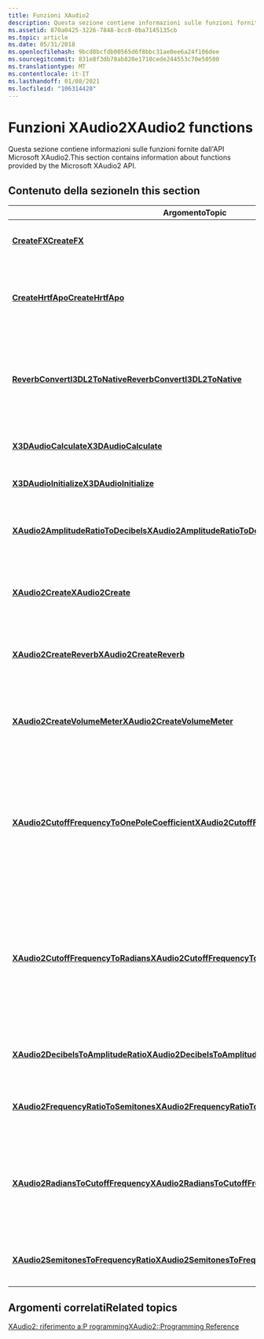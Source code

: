 ```yaml
---
title: Funzioni XAudio2
description: Questa sezione contiene informazioni sulle funzioni fornite dall'API Microsoft XAudio2.
ms.assetid: 870a0425-3226-7848-bcc0-0ba7145135cb
ms.topic: article
ms.date: 05/31/2018
ms.openlocfilehash: 9bcd8bcfdb00565d6f8bbc31ae0ee6a24f106dee
ms.sourcegitcommit: 831e8f3db78ab820e1710cede244553c70e50500
ms.translationtype: MT
ms.contentlocale: it-IT
ms.lasthandoff: 01/08/2021
ms.locfileid: "106314420"
---
```

# <a name="xaudio2-functions"></a><span data-ttu-id="1828e-103">Funzioni XAudio2</span><span class="sxs-lookup"><span data-stu-id="1828e-103">XAudio2 functions</span></span>

<span data-ttu-id="1828e-104">Questa sezione contiene informazioni sulle funzioni fornite dall'API Microsoft XAudio2.</span><span class="sxs-lookup"><span data-stu-id="1828e-104">This section contains information about functions provided by the Microsoft XAudio2 API.</span></span>

## <a name="in-this-section"></a><span data-ttu-id="1828e-105">Contenuto della sezione</span><span class="sxs-lookup"><span data-stu-id="1828e-105">In this section</span></span>



| <span data-ttu-id="1828e-106">Argomento</span><span class="sxs-lookup"><span data-stu-id="1828e-106">Topic</span></span>                                                                                                       | <span data-ttu-id="1828e-107">Descrizione</span><span class="sxs-lookup"><span data-stu-id="1828e-107">Description</span></span>                                                                                                                                                                                                                                   |
|-------------------------------------------------------------------------------------------------------------|-----------------------------------------------------------------------------------------------------------------------------------------------------------------------------------------------------------------------------------------------|
| [<span data-ttu-id="1828e-108">**CreateFX**</span><span class="sxs-lookup"><span data-stu-id="1828e-108">**CreateFX**</span></span>](/windows/desktop/api/XAPOFX/nf-xapofx-createfx)<br/>                                                                     | <span data-ttu-id="1828e-109">Crea un'istanza dell'effetto [XAPOFX](xapofx-overview.md) richiesto.</span><span class="sxs-lookup"><span data-stu-id="1828e-109">Creates an instance of the requested [XAPOFX](xapofx-overview.md) effect.</span></span><br/>                                                                                                                                                         |
| [<span data-ttu-id="1828e-110">**CreateHrtfApo**</span><span class="sxs-lookup"><span data-stu-id="1828e-110">**CreateHrtfApo**</span></span>](/windows/desktop/api/HrtfApoApi/nf-hrtfapoapi-createhrtfapo)<br/>                                                           | <span data-ttu-id="1828e-111">Crea un'istanza dell'interfaccia [**IXAPO**](/windows/desktop/api/XAPO/nn-xapo-ixapo) per l'elaborazione HRTF (Head-Related Transfer Function).</span><span class="sxs-lookup"><span data-stu-id="1828e-111">Creates an instance of the [**IXAPO**](/windows/desktop/api/XAPO/nn-xapo-ixapo) interface for head-related transfer function (HRTF) processing.</span></span><br/>                                                                                                                  |
| [<span data-ttu-id="1828e-112">**ReverbConvertI3DL2ToNative**</span><span class="sxs-lookup"><span data-stu-id="1828e-112">**ReverbConvertI3DL2ToNative**</span></span>](/windows/desktop/api/xaudio2fx/nf-xaudio2fx-reverbconverti3dl2tonative)<br/>                                 | <span data-ttu-id="1828e-113">Funzione inline che converte i parametri I3DL2 (Interactive 3D audio rendering Guidelines Level 2,0) in parametri XAudio2 nativi.</span><span class="sxs-lookup"><span data-stu-id="1828e-113">Inline function that converts I3DL2 (Interactive 3D Audio Rendering Guidelines Level 2.0) parameters to native XAudio2 parameters.</span></span><br/>                                                                                                 |
| [<span data-ttu-id="1828e-114">**X3DAudioCalculate**</span><span class="sxs-lookup"><span data-stu-id="1828e-114">**X3DAudioCalculate**</span></span>](/windows/desktop/api/x3daudio/nf-x3daudio-x3daudiocalculate)<br/>                                                   | <span data-ttu-id="1828e-115">Calcola le impostazioni DSP rispetto ai parametri 3D.</span><span class="sxs-lookup"><span data-stu-id="1828e-115">Calculates DSP settings with respect to 3D parameters.</span></span><br/>                                                                                                                                                                             |
| [<span data-ttu-id="1828e-116">**X3DAudioInitialize**</span><span class="sxs-lookup"><span data-stu-id="1828e-116">**X3DAudioInitialize**</span></span>](/windows/desktop/api/x3daudio/nf-x3daudio-x3daudioinitialize)<br/>                                                 | <span data-ttu-id="1828e-117">Imposta tutte le costanti audio 3D globali.</span><span class="sxs-lookup"><span data-stu-id="1828e-117">Sets all global 3D audio constants.</span></span><br/>                                                                                                                                                                                                |
| [<span data-ttu-id="1828e-118">**XAudio2AmplitudeRatioToDecibels**</span><span class="sxs-lookup"><span data-stu-id="1828e-118">**XAudio2AmplitudeRatioToDecibels**</span></span>](/windows/desktop/api/xaudio2/nf-xaudio2-xaudio2amplituderatiotodecibels)<br/>                       | <span data-ttu-id="1828e-119">Funzione inline che converte un valore del rapporto di ampiezza in un valore di decibel.</span><span class="sxs-lookup"><span data-stu-id="1828e-119">Inline function that converts an amplitude ratio value to a decibel value.</span></span><br/>                                                                                                                                                         |
| [<span data-ttu-id="1828e-120">**XAudio2Create**</span><span class="sxs-lookup"><span data-stu-id="1828e-120">**XAudio2Create**</span></span>](/windows/desktop/api/xaudio2/nf-xaudio2-xaudio2create)<br/>                                                           | <span data-ttu-id="1828e-121">Crea un nuovo oggetto **XAudio2** e restituisce un puntatore alla relativa interfaccia [**IXAudio2**](/windows/desktop/api/xaudio2/nn-xaudio2-ixaudio2) .</span><span class="sxs-lookup"><span data-stu-id="1828e-121">Creates a new **XAudio2** object and returns a pointer to its [**IXAudio2**](/windows/desktop/api/xaudio2/nn-xaudio2-ixaudio2) interface.</span></span><br/>                                                                                                                              |
| [<span data-ttu-id="1828e-122">**XAudio2CreateReverb**</span><span class="sxs-lookup"><span data-stu-id="1828e-122">**XAudio2CreateReverb**</span></span>](/windows/desktop/api/xaudio2fx/nf-xaudio2fx-xaudio2createreverb)<br/>                                               | <span data-ttu-id="1828e-123">Crea un nuovo oggetto di elaborazione audio di riverbero (APO) e restituisce un puntatore a tale oggetto.</span><span class="sxs-lookup"><span data-stu-id="1828e-123">Creates a new reverb audio processing object (APO), and returns a pointer to it.</span></span><br/>                                                                                                                                                   |
| [<span data-ttu-id="1828e-124">**XAudio2CreateVolumeMeter**</span><span class="sxs-lookup"><span data-stu-id="1828e-124">**XAudio2CreateVolumeMeter**</span></span>](/windows/desktop/api/xaudio2fx/nf-xaudio2fx-xaudio2createvolumemeter)<br/>                                     | <span data-ttu-id="1828e-125">Crea un nuovo oggetto di elaborazione audio del contatore del volume (APO) e ne restituisce un puntatore.</span><span class="sxs-lookup"><span data-stu-id="1828e-125">Creates a new volume meter audio processing object (APO) and returns a pointer to it.</span></span><br/>                                                                                                                                              |
| [<span data-ttu-id="1828e-126">**XAudio2CutoffFrequencyToOnePoleCoefficient**</span><span class="sxs-lookup"><span data-stu-id="1828e-126">**XAudio2CutoffFrequencyToOnePoleCoefficient**</span></span>](/windows/desktop/api/xaudio2/nf-xaudio2-xaudio2cutofffrequencytoonepolecoefficient)<br/> | <span data-ttu-id="1828e-127">Funzione inline che esegue la conversione dalle frequenze di taglio del filtro espresse in Hertz ai coefficienti di filtro utilizzati con il membro **Frequency** della struttura dei [**\_ \_ parametri del filtro XAUDIO2**](/windows/desktop/api/xaudio2/ns-xaudio2-xaudio2_filter_parameters) .</span><span class="sxs-lookup"><span data-stu-id="1828e-127">Inline function that converts from filter cutoff frequencies expressed in hertz to the filter coefficients used with the **Frequency** member of the [**XAUDIO2\_FILTER\_PARAMETERS**](/windows/desktop/api/xaudio2/ns-xaudio2-xaudio2_filter_parameters) structure.</span></span><br/>   |
| [<span data-ttu-id="1828e-128">**XAudio2CutoffFrequencyToRadians**</span><span class="sxs-lookup"><span data-stu-id="1828e-128">**XAudio2CutoffFrequencyToRadians**</span></span>](/windows/desktop/api/xaudio2/nf-xaudio2-xaudio2cutofffrequencytoradians)<br/>                       | <span data-ttu-id="1828e-129">Funzione inline che esegue la conversione dalle frequenze di taglio del filtro espresse in Hertz ai valori di frequenza radianti utilizzati nel membro **Frequency** della struttura dei [**\_ \_ parametri del filtro XAUDIO2**](/windows/desktop/api/xaudio2/ns-xaudio2-xaudio2_filter_parameters) .</span><span class="sxs-lookup"><span data-stu-id="1828e-129">Inline function that converts from filter cutoff frequencies expressed in hertz to the radian frequency values used in the **Frequency** member of the [**XAUDIO2\_FILTER\_PARAMETERS**](/windows/desktop/api/xaudio2/ns-xaudio2-xaudio2_filter_parameters) structure.</span></span><br/> |
| [<span data-ttu-id="1828e-130">**XAudio2DecibelsToAmplitudeRatio**</span><span class="sxs-lookup"><span data-stu-id="1828e-130">**XAudio2DecibelsToAmplitudeRatio**</span></span>](/windows/desktop/api/xaudio2/nf-xaudio2-xaudio2decibelstoamplituderatio)<br/>                       | <span data-ttu-id="1828e-131">Funzione inline che converte un valore di decibel in un valore di proporzioni di ampiezza.</span><span class="sxs-lookup"><span data-stu-id="1828e-131">Inline function that converts a decibel value to an amplitude ratio value.</span></span><br/>                                                                                                                                                         |
| [<span data-ttu-id="1828e-132">**XAudio2FrequencyRatioToSemitones**</span><span class="sxs-lookup"><span data-stu-id="1828e-132">**XAudio2FrequencyRatioToSemitones**</span></span>](/windows/desktop/api/xaudio2/nf-xaudio2-xaudio2frequencyratiotosemitones)<br/>                     | <span data-ttu-id="1828e-133">Funzione inline che converte un valore frequency ratio in un valore semitono.</span><span class="sxs-lookup"><span data-stu-id="1828e-133">Inline function that converts a frequency ratio value to a semitone value.</span></span><br/>                                                                                                                                                         |
| [<span data-ttu-id="1828e-134">**XAudio2RadiansToCutoffFrequency**</span><span class="sxs-lookup"><span data-stu-id="1828e-134">**XAudio2RadiansToCutoffFrequency**</span></span>](/windows/desktop/api/xaudio2/nf-xaudio2-xaudio2radianstocutofffrequency)<br/>                       | <span data-ttu-id="1828e-135">Funzione inline che esegue la conversione dalle frequenze radianti usate [**nei \_ \_ parametri di filtro XAUDIO2**](/windows/desktop/api/xaudio2/ns-xaudio2-xaudio2_filter_parameters) a frequenze assolute in Hertz.</span><span class="sxs-lookup"><span data-stu-id="1828e-135">Inline function that converts from the radian frequencies used in [**XAUDIO2\_FILTER\_PARAMETERS**](/windows/desktop/api/xaudio2/ns-xaudio2-xaudio2_filter_parameters) back to absolute frequencies in hertz.</span></span><br/>                                                          |
| [<span data-ttu-id="1828e-136">**XAudio2SemitonesToFrequencyRatio**</span><span class="sxs-lookup"><span data-stu-id="1828e-136">**XAudio2SemitonesToFrequencyRatio**</span></span>](/windows/desktop/api/xaudio2/nf-xaudio2-xaudio2semitonestofrequencyratio)<br/>                     | <span data-ttu-id="1828e-137">Funzione inline che converte un valore semitono in un valore frequency ratio.</span><span class="sxs-lookup"><span data-stu-id="1828e-137">Inline function that converts a semitone value to a frequency ratio value.</span></span><br/>                                                                                                                                                         |



 

## <a name="related-topics"></a><span data-ttu-id="1828e-138">Argomenti correlati</span><span class="sxs-lookup"><span data-stu-id="1828e-138">Related topics</span></span>

<dl> <dt>

[<span data-ttu-id="1828e-139">XAudio2: riferimento a:P rogramming</span><span class="sxs-lookup"><span data-stu-id="1828e-139">XAudio2::Programming Reference</span></span>](programming-reference.md)
</dt> </dl>

 

 




